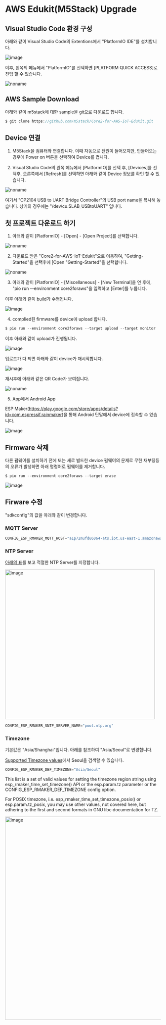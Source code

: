 # AWS Edukit(M5Stack) Upgrade

## Visual Studio Code 환경 구성 

아래와 같이 Visual Studio Code의 Extentions에서 "PlatformIO IDE"를 설치합니다. 

![image](https://user-images.githubusercontent.com/52392004/169671706-b232090b-0c1a-4f8c-b31c-5f732729c48d.png)

이후, 왼쪽의 메뉴에서 "PlatformIO"를 선택하면 [PLATFORM QUICK ACCESS]로 진입 할 수 있습니다.

![noname](https://user-images.githubusercontent.com/52392004/169671783-b558e864-78ee-40f9-957a-50490050ad31.png)


## AWS Sample Download

아래와 같이 m5stack에 대한 sample을 git으로 다운로드 합니다.

```c
$ git clone https://github.com/m5stack/Core2-for-AWS-IoT-EduKit.git
```


## Device 연결

1) M5Stack을 컴퓨터와 연결합니다. 이때 자동으로 전원이 들어오지만, 안들어오는 경우에 Power on 버튼을 선택하여 Device를 켭니다. 

2) Visual Studio Code의 왼쪽 메뉴에서 [PlatformIO]를 선택 후, [Devices]를 선택후, 오른쪽에서 [Refresh]를 선택하면 아래와 같이 Device 정보를 확인 할 수 있습니다. 

![noname](https://user-images.githubusercontent.com/52392004/169672768-978ad794-a39b-4030-a42d-921e8465acf9.png)

여기서 "CP2104 USB to UART Bridge Controller"의 USB port name을 복사해 놓습니다. 상기의 경우에는 "/dev/cu.SLAB_USBtoUART" 입니다. 


## 첫 프로젝트 다운로드 하기 

1) 아래와 같이 [PlatformIO] - [Open] - [Open Project]를 선택합니다. 

![noname](https://user-images.githubusercontent.com/52392004/169673061-f2593512-d7da-4c4b-98da-3bd058fdc2f0.png)

2) 다운로드 받은 "Core2-for-AWS-IoT-Edukit"으로 이동하여, "Getting-Started"을 선택후에 [Open "Getting-Started"을 선택합니다. 

![noname](https://user-images.githubusercontent.com/52392004/169673127-a84f49e9-ca12-4261-8670-d9c14ff80022.png)

3) 아래와 같이 [PlatformIO] - [Miscellaneous] - [New Terminal]을 연 후에, "pio run --environment core2foraws"을 입력하고 [Enter]를 누릅니다.

이후 아래와 같이 build가 수행됩니다. 

![image](https://user-images.githubusercontent.com/52392004/169673381-9627b281-f9d5-4df8-921c-0044e5afb93f.png)

4) complied된 firmware를 device에 upload 합니다.

```c
$ pio run --environment core2foraws --target upload --target monitor
```

이후 아래와 같이 upload가 진행됩니다.

![image](https://user-images.githubusercontent.com/52392004/169673476-0e408af7-25d4-4c35-938c-4c3ae8087126.png)

업로드가 다 되면 아래와 같이 device가 재시작합니다.

![image](https://user-images.githubusercontent.com/52392004/169673493-f6cd70f8-dc9f-494b-b760-4f94fb8196a6.png)

재시후에 아래와 같은 QR Code가 보여집니다.

![noname](https://user-images.githubusercontent.com/52392004/169673610-c227b1e8-f2b2-4ae9-90c1-fc5b22217e83.png)

5) App에서 Android App

ESP Maker(https://play.google.com/store/apps/details?id=com.espressif.rainmaker)을 통해 Android 단말에서 device에 접속할 수 있습니다.

![image](https://user-images.githubusercontent.com/52392004/169607992-ad91bd7c-af2b-419f-8a25-c51dd85e74e6.png)




## Firmware 삭제 

다른 펌웨어를 설치하기 전에 또는 새로 빌드한 device 펌웨어의 문제로 무한 재부팅등의 오류가 발생하면 아래 명령어로 펌웨어를 제거합니다. 

```c
$ pio run --environment core2foraws --target erase
```

![image](https://user-images.githubusercontent.com/52392004/169673964-8b4deb0c-0c08-46e5-a573-696737b108f6.png)


## Firware 수정

"sdkconfig"의 값을 아래와 같이 변경합니다. 

### MQTT Server

```c
CONFIG_ESP_RMAKER_MQTT_HOST="a1p72mufdu6064-ats.iot.us-east-1.amazonaws.com"
```

### NTP Server

[아래의 표](https://zetawiki.com/wiki/%EA%B3%B5%EC%9A%A9_NTP_%EC%84%9C%EB%B2%84_%EB%AA%A9%EB%A1%9D)를 보고 적절한 NTP Server를 지정합니다.

<img width="484" alt="image" src="https://user-images.githubusercontent.com/52392004/169686035-eaef3c7a-f576-47e7-abbc-7b48c5d66bd8.png">

```c
CONFIG_ESP_RMAKER_SNTP_SERVER_NAME="pool.ntp.org"
```

### Timezone

기본값은 "Asia/Shanghai"입니다. 아래를 참조하여 "Asia/Seoul"로 변경합니다.

[Supported Timezone values](https://rainmaker.espressif.com/docs/time-service.html#supported-timezone-values)에서 Seoul을 검색할 수 있습니다.

```c
CONFIG_ESP_RMAKER_DEF_TIMEZONE="Asia/Seoul"
```

This list is a set of valid values for setting the timezone region string using esp_rmaker_time_set_timezone() API or the esp.param.tz parameter or the CONFIG_ESP_RMAKER_DEF_TIMEZONE config option.

For POSIX timezone, i.e. esp_rmaker_time_set_timezone_posix() or esp.param.tz_posix, you may use other values, not covered here, but adhering to the first and second formats in GNU libc documentation for TZ.


<img width="657" alt="image" src="https://user-images.githubusercontent.com/52392004/169685877-c6eca590-8112-4457-a23b-172f3bc993c0.png">

